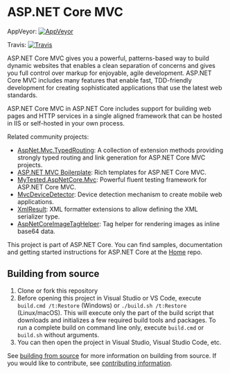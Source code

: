 ASP.NET Core MVC
===

AppVeyor: [![AppVeyor](https://ci.appveyor.com/api/projects/status/969jbosi0qwc1awg/branch/dev?svg=true)](https://ci.appveyor.com/project/aspnetci/mvc/branch/dev)

Travis:   [![Travis](https://travis-ci.org/aspnet/Mvc.svg?branch=dev)](https://travis-ci.org/aspnet/Mvc)

ASP.NET Core MVC gives you a powerful, patterns-based way to build dynamic websites that enables a clean separation of concerns and gives you full control over markup for enjoyable, agile development. ASP.NET Core MVC includes many features that enable fast, TDD-friendly development for creating sophisticated applications that use the latest web standards.

ASP.NET Core MVC in ASP.NET Core includes support for building web pages and HTTP services in a single aligned framework that can be hosted in IIS or self-hosted in your own process.

Related community projects:
* [AspNet.Mvc.TypedRouting](https://github.com/ivaylokenov/AspNet.Mvc.TypedRouting): A collection of extension methods providing strongly typed routing and link generation for ASP.NET Core MVC projects.
* [ASP.NET MVC Boilerplate](https://visualstudiogallery.msdn.microsoft.com/6cf50a48-fc1e-4eaf-9e82-0b2a6705ca7d): Rich templates for ASP.NET Core MVC.
* [MyTested.AspNetCore.Mvc](https://github.com/ivaylokenov/MyTested.AspNetCore.Mvc): Powerful fluent testing framework for ASP.NET Core MVC.
* [MvcDeviceDetector](https://github.com/laskoviymishka/MvcDeviceDetector): Device detection mechanism to create mobile web applications.
* [XmlResult](https://github.com/Wallsmedia/XmlResult): XML formatter extensions to allow defining the XML serializer type.
* [AspNetCoreImageTagHelper](https://github.com/ignatandrei/AspNetCoreImageTagHelper): Tag helper for rendering images as inline base64 data.

This project is part of ASP.NET Core. You can find samples, documentation and getting started instructions for ASP.NET Core at the [Home](https://github.com/aspnet/home) repo.

## Building from source
 
1. Clone or fork this repository
2. Before opening this project in Visual Studio or VS Code, execute `build.cmd /t:Restore` (Windows) or `./build.sh /t:Restore` (Linux/macOS). This will execute only the part of the build script that downloads and initializes a few required build tools and packages. To run a complete build on command line only, execute `build.cmd` or `build.sh` without arguments.
3. You can then open the project in Visual Studio, Visual Studio Code, etc.

See [building from source](https://github.com/aspnet/Home/wiki/Building-from-source) for more information on building from source. If you would like to contribute, see [contributing information](https://github.com/aspnet/Home/blob/dev/CONTRIBUTING.md).
